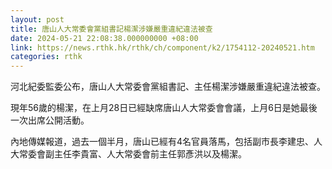 ```yaml
---
layout: post
title: 唐山人大常委會黨組書記楊潔涉嫌嚴重違紀違法被查
date: 2024-05-21 22:08:38.000000000 +08:00
link: https://news.rthk.hk/rthk/ch/component/k2/1754112-20240521.htm
categories: rthk
---
```


河北紀委監委公布，唐山人大常委會黨組書記、主任楊潔涉嫌嚴重違紀違法被查。

現年56歲的楊潔，在上月28日已經缺席唐山人大常委會會議，上月6日是她最後一次出席公開活動。

內地傳媒報道，過去一個半月，唐山已經有4名官員落馬，包括副市長李建忠、人大常委會副主任李貴富、人大常委會前主任郭彥洪以及楊潔。
